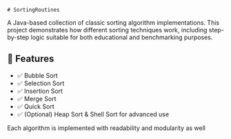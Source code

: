     # SortingRoutines

A Java-based collection of classic sorting algorithm implementations. This project demonstrates how different sorting techniques work, including step-by-step logic suitable for both educational and benchmarking purposes.
  
## 🚀 Features 
 
- ✅ Bubble Sort
- ✅ Selection Sort
- ✅ Insertion Sort
- ✅ Merge Sort  
- ✅ Quick Sort
- ✅ (Optional) Heap Sort & Shell Sort for advanced use   
  
Each algorithm is implemented with readability and modularity as well     
     
  
      
     
     
  
   
     
  
   
 
